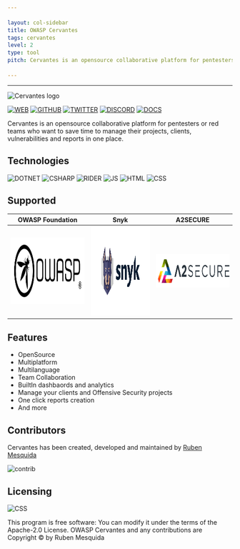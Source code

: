 ```yaml
---

layout: col-sidebar
title: OWASP Cervantes
tags: cervantes
level: 2
type: tool
pitch: Cervantes is an opensource collaborative platform for pentesters or red teams who want to save time to manage their projects, clients, vulnerabilities and reports in one place.

---
```


---
![Cervantes logo](https://raw.githubusercontent.com/CervantesSecurity/.github/main/profile/logo-horizontal2.png)

[![WEB](https://img.shields.io/badge/website-000000?style=for-the-badge&logo=About.me&logoColor=white)](https://github.com/CervantesSec)
[![GITHUB](https://img.shields.io/badge/GitHub-100000?style=for-the-badge&logo=github&logoColor=white)](https://github.com/CervantesSec)
[![TWITTER](https://img.shields.io/badge/Twitter-1DA1F2?style=for-the-badge&logo=twitter&logoColor=white)](https://twitter.com/Cervantes_Sec)
[![DISCORD](https://img.shields.io/badge/Discord-7289DA?style=for-the-badge&logo=discord&logoColor=white)](https://discord.gg/BvzNjT3Qzc)
[![DOCS](https://img.shields.io/badge/-DOCS-success?style=for-the-badge&logo=readthedocs&logoColor=white)](https://docs.cervantessec.org/)

Cervantes is an opensource collaborative platform for pentesters or red teams who want to save time to manage their projects, clients, vulnerabilities and reports in one place.

## Technologies

![DOTNET](https://img.shields.io/badge/.NET-5C2D91?style=for-the-badge&logo=.net&logoColor=white)
![CSHARP](https://img.shields.io/badge/C%23-239120?style=for-the-badge&logo=c-sharp&logoColor=white)
![RIDER](https://img.shields.io/badge/Rider-000000?style=for-the-badge&logo=Rider&logoColor=white)
![JS](https://img.shields.io/badge/JavaScript-F7DF1E?style=for-the-badge&logo=javascript&logoColor=black)
![HTML](https://img.shields.io/badge/HTML5-E34F26?style=for-the-badge&logo=html5&logoColor=white)
![CSS](https://img.shields.io/badge/CSS3-1572B6?style=for-the-badge&logo=css3&logoColor=white)

## Supported


OWASP Foundation             |  Snyk                    |  A2SECURE
:-------------------------:|:-------------------------:|:-------------------------:
<a href="https://owasp.org/www-project-cervantes/"><img src="https://raw.githubusercontent.com/CervantesSec/.github/main/profile/owasp.png"  width="500" height="150"></a> |  <a href="https://snyk.io/"><img src="https://raw.githubusercontent.com/OWASP/www-project-cervantes/main/assets/images/logo-snyk.png"  width="500" height="200"></a> | <a href="https://a2secure.com/"><img src="https://raw.githubusercontent.com/OWASP/www-project-cervantes/main/assets/images/a2secure.png"  width="500" height="75"></a> 

## Features
* OpenSource
* Multiplatform
* Multilanguage
* Team Collaboration
* BuiltIn dashbaords and analytics
* Manage your clients and Offensive Security projects
* One click reports creation
* And more

## Contributors

Cervantes has been created, developed and maintained by [Ruben Mesquida](mailto:ruben.mesquida@owasp.org)

![contrib](https://contrib.rocks/image?repo=CervantesSec/cervantes)


## Licensing

![CSS](https://img.shields.io/github/license/CervantesSec/cervantes.svg)

This program is free software: You can modify it under the terms of the Apache-2.0 License. OWASP Cervantes and any contributions are Copyright © by Ruben Mesquida

